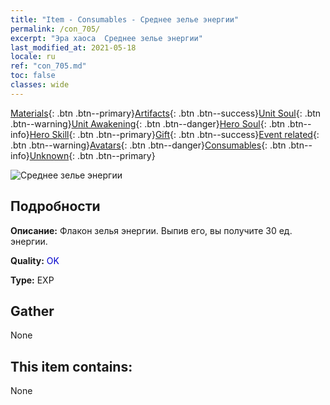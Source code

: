 ```yaml
---
title: "Item - Consumables - Среднее зелье энергии"
permalink: /con_705/
excerpt: "Эра хаоса  Среднее зелье энергии"
last_modified_at: 2021-05-18
locale: ru
ref: "con_705.md"
toc: false
classes: wide
---
```

 [Materials](/ItemsRU/){: .btn .btn--primary}[Artifacts](/ItemsRU/Artifacts/){: .btn .btn--success}[Unit Soul](/ItemsRU/UnitSoul/){: .btn .btn--warning}[Unit Awakening](/ItemsRU/UnitAwakening/){: .btn .btn--danger}[Hero Soul](/ItemsRU/HeroSoul/){: .btn .btn--info}[Hero Skill](/ItemsRU/HeroSkill/){: .btn .btn--primary}[Gift](/ItemsRU/Gift/){: .btn .btn--success}[Event related](/ItemsRU/Events/){: .btn .btn--warning}[Avatars](/ItemsRU/Avatars/){: .btn .btn--danger}[Consumables](/ItemsRU/Consumables/){: .btn .btn--info}[Unknown](/ItemsRU/Unknown/){: .btn .btn--primary}

 ![Среднее зелье энергии](/images/t/i_505.png)

## Подробности
 **Описание:** Флакон зелья энергии. Выпив его, вы получите 30 ед. энергии.

 **Quality:** <span style="color: #0000CD">OK</span>

 **Type:** EXP

## Gather

  None

## This item contains:

  None

